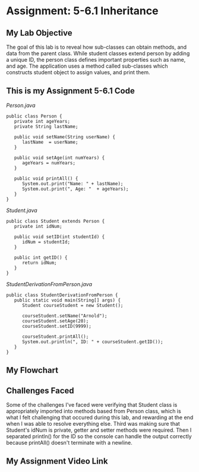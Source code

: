 # Assignment: 5-6.1 Inheritance
## My Lab Objective
The goal of this lab is to reveal how sub-classes can obtain methods, and data from the parent class. While student classes extend person by adding a unique ID, the person class defines important properties such as name, and age. The application uses a method called sub-classes which constructs student object to assign values, and print them.

## This is my Assignment 5-6.1 Code
*Person.java*
```
public class Person {
   private int ageYears;
   private String lastName;

   public void setName(String userName) {
      lastName  = userName;
   }

   public void setAge(int numYears) {
      ageYears = numYears;
   }

   public void printAll() {
      System.out.print("Name: " + lastName);
      System.out.print(", Age: "  + ageYears);
   }
}
```
*Student.java*
```
public class Student extends Person {
   private int idNum;

   public void setID(int studentId) {
      idNum = studentId;
   }

   public int getID() {
      return idNum;
   }
}
```
*StudentDerivationFromPerson.java*
```
public class StudentDerivationFromPerson {
   public static void main(String[] args) {
      Student courseStudent = new Student();

      courseStudent.setName("Arnold");
      courseStudent.setAge(20);
      courseStudent.setID(9999);

      courseStudent.printAll();
      System.out.println(", ID: " + courseStudent.getID());
   }
}
```

## My Flowchart


## Challenges Faced

Some of the challenges I've faced were verifying that Student class is appropriately imported into methods based from Person class, which is what I felt challenging that occured during this lab, and rewarding at the end when I was able to resolve everything else. Third was making sure that Student's idNum is private, getter and setter methods were required. Then I separated println() for the ID so the console can handle the output correctly because printAll() doesn't terminate with a newline.

## My Assignment Video Link
